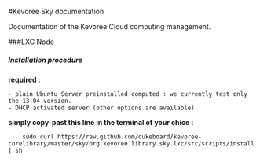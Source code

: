 #Kevoree Sky documentation

Documentation of the Kevoree Cloud computing management.


###LXC Node

##### Installation procedure

**required** : 

	- plain Ubuntu Server preinstalled computed : we currently test only the 13.04 version.
	- DHCP activated server (other options are available)

**simply copy-past this line in the terminal of your chice** :
	
		sudo curl https://raw.github.com/dukeboard/kevoree-corelibrary/master/sky/org.kevoree.library.sky.lxc/src/scripts/install.sh | sh